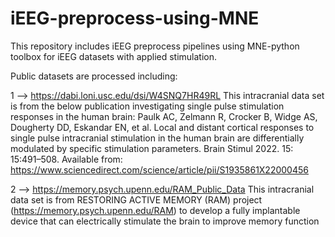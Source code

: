 # iEEG-preprocess-using-MNE
This repository includes iEEG preprocess pipelines using MNE-python toolbox for iEEG datasets with applied stimulation.

Public datasets are processed including:

1 --> https://dabi.loni.usc.edu/dsi/W4SNQ7HR49RL
This intracranial data set is from the below publication investigating single pulse stimulation responses in the human brain:
Paulk AC, Zelmann R, Crocker B, Widge AS, Dougherty DD, Eskandar EN, et al. Local and distant cortical responses to single pulse intracranial stimulation in the human brain are differentially modulated by specific stimulation parameters. Brain Stimul 2022. 15: 15:491–508. Available from: https://www.sciencedirect.com/science/article/pii/S1935861X22000456

2 --> https://memory.psych.upenn.edu/RAM_Public_Data
This intracranial data set is from RESTORING ACTIVE MEMORY (RAM) project (https://memory.psych.upenn.edu/RAM) to develop a fully implantable device that can electrically stimulate the brain to improve memory function

